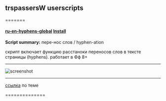 ## trspassersW userscripts

=======
#### [ru-en-hyphens-global](src/ru-en-hyphens-global.user.js)   **[Install](https://github.com/trespassersW/UserScripts/raw/master/src/ru-en-hyphens-global.user.js)**

 **Script summary:** пере-нос слов / hyphen-ation

скрипт включает функцию расстаноки переносов слов в тексте страницы (hyphens).
работает в Фф 8+ 

----

![screenshot](http://img826.imageshack.us/img826/2619/hyphenation.gif)

----

[ссылка](http://lurkmore.to/%D0%A2%D0%B0%D0%BA_%D0%B2%D0%B5%D1%80%D1%81%D1%82%D0%B0%D1%8E%D1%82_%D1%82%D0%BE%D0%BB%D1%8C%D0%BA%D0%BE_%D0%BC%D1%83%D0%B4%D0%B0%D0%BA%D0%B8#.D0.9D.D0.B0_.D1.81.D0.B0.D0.BC.D0.BE.D0.BC_.D0.B4.D0.B5.D0.BB.D0.B5)  по теме 

==============
